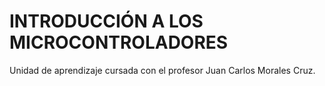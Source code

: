 # INTRODUCCIÓN A LOS MICROCONTROLADORES

Unidad de aprendizaje cursada con el profesor Juan Carlos Morales Cruz.
